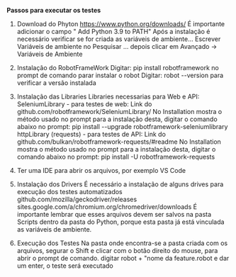 **Passos para executar os testes**

1. Download do Phyton
https://www.python.org/downloads/
É importante adicionar o campo " Add Python 3.9 to PATH"
Após a instalação é necessário verificar se for criada as variáveis de ambiente...
Escrever Variáveis de ambiente no Pesquisar ... depois clicar em Avançado -> Variáveis de Ambiente

2. Instalação do RobotFrameWork
Digitar: pip install robotframework no prompt de comando parar instalar o robot
Digitar: robot --version para verificar a versão instalada

3. Instalação das Libraries
Libraries necessarias para Web e API:
SeleniumLibrary - para testes de web: Link do github.com/robotframework/SeleniumLibrary/
No Installation mostra o método usado no prompt para a instalação desta, digitar o comando abaixo no prompt:
pip install --upgrade robotframework-seleniumlibrary
httpLibrary (requests) - para testes de API: Link do github.com/bulkan/robotframework-requests/#readme
No Installation mostra o método usado no prompt para a instalação desta, digitar o comando abaixo no prompt:
pip install -U robotframework-requests

4. Ter uma IDE para abrir os arquivos, por exemplo VS Code

5. Instalação dos Drivers
É necessário a instalação de alguns drives para execução dos testes automatizados
github.com/mozilla/geckodriver/releases
sites.google.com/a/chromium.org/chromedriver/downloads
É importante lembrar que esses arquivos devem ser salvos na pasta Scripts dentro da pasta do Python, porque esta pasta já está vinculada as variáveis de ambiente.

6. Execução dos Testes
Na pasta onde encontra-se a pasta criada com os arquivos, segurar o Shift e clicar com o botão direito do mouse, para abrir o prompt de comando.
digitar robot + "nome da feature.robot e dar um enter, o teste será executado

